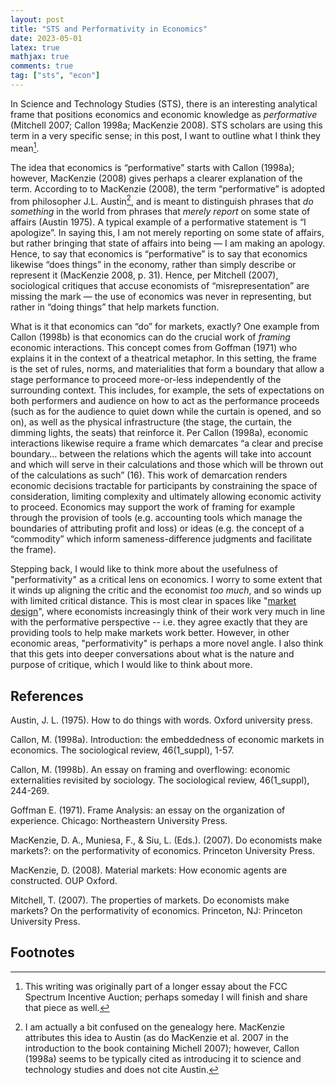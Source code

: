 ```yaml
---
layout: post
title: "STS and Performativity in Economics"
date: 2023-05-01
latex: true
mathjax: true
comments: true
tag: ["sts", "econ"]
---
```


In Science and Technology Studies (STS), there is an interesting analytical frame that positions economics and economic knowledge as _performative_ (Mitchell 2007; Callon 1998a; MacKenzie 2008). STS scholars are using this term in a very specific sense; in this post, I want to outline what I think they mean[^1].

The idea that economics is “performative” starts with Callon (1998a); however, MacKenzie (2008) gives perhaps a clearer explanation of the term. According to to MacKenzie (2008), the term “performative” is adopted from philosopher J.L. Austin[^2], and is meant to distinguish phrases that _do something_ in the world from phrases that _merely report_ on some state of affairs (Austin 1975). A typical example of a performative statement is “I apologize”. In saying this, I am not merely reporting on some state of affairs, but rather bringing that state of affairs into being — I am making an apology. Hence, to say that economics is “performative” is to say that economics likewise “does things” in the economy, rather than simply describe or represent it (MacKenzie 2008, p. 31). Hence, per Mitchell (2007), sociological critiques that accuse economists of “misrepresentation” are missing the mark — the use of economics was never in representing, but rather in “doing things” that help markets function.

What is it that economics can “do” for markets, exactly? One example from Callon (1998b) is that economics can do the crucial work of _framing_ economic interactions. This concept comes from Goffman (1971) who explains it in the context of a theatrical metaphor. In this setting, the frame is the set of rules, norms, and materialities that form a boundary that allow a stage performance to proceed more-or-less independently of the surrounding context. This includes, for example, the sets of expectations on both performers and audience on how to act as the performance proceeds (such as for the audience to quiet down while the curtain is opened, and so on), as well as the physical infrastructure (the stage, the curtain, the dimming lights, the seats) that reinforce it. Per Callon (1998a), economic interactions likewise require a frame which demarcates “a clear and precise boundary… between the relations which the agents will take into account and which will serve in their calculations and those which will be thrown out of the calculations as such” (16). This work of demarcation renders economic decisions tractable for participants by constraining the space of consideration, limiting complexity and ultimately allowing economic activity to proceed. Economics may support the work of framing for example through the provision of tools (e.g. accounting tools which manage the boundaries of attributing profit and loss) or ideas (e.g. the concept of a “commodity” which inform sameness-difference judgments and facilitate the frame).

Stepping back, I would like to think more about the usefulness of "performativity" as a critical lens on economics. I worry to some extent that it winds up aligning the critic and the economist _too much_, and so winds up with limited critical distance. This is most clear in spaces like "[market design](https://en.wikipedia.org/wiki/Market_design#:~:text=Market%20design%20is%20a%20practical,the%20study%20of%20auction%20theory.)", where economists increasingly think of their work very much in line with the performative perspective -- i.e. they agree exactly that they are providing tools to help make markets work better. However, in other economic areas, "performativity" is perhaps a more novel angle. I also think that this gets into deeper conversations about what is the nature and purpose of critique, which I would like to think about more.

## References

Austin, J. L. (1975). How to do things with words. Oxford university press.

Callon, M. (1998a). Introduction: the embeddedness of economic markets in economics. The sociological review, 46(1_suppl), 1-57.

Callon, M. (1998b). An essay on framing and overflowing: economic externalities revisited by sociology. The sociological review, 46(1_suppl), 244-269.

Goffman E. (1971). Frame Analysis: an essay on the organization of experience. Chicago: Northeastern University Press.

MacKenzie, D. A., Muniesa, F., & Siu, L. (Eds.). (2007). Do economists make markets?: on the performativity of economics. Princeton University Press.

MacKenzie, D. (2008). Material markets: How economic agents are constructed. OUP Oxford.

Mitchell, T. (2007). The properties of markets. Do economists make markets? On the performativity of economics. Princeton, NJ: Princeton University Press.

## Footnotes

[^1]: This writing was originally part of a longer essay about the FCC Spectrum Incentive Auction; perhaps someday I will finish and share that piece as well.
[^2]: I am actually a bit confused on the genealogy here. MacKenzie attributes this idea to Austin (as do MacKenzie et al. 2007 in the introduction to the book containing Michell 2007); however, Callon (1998a) seems to be typically cited as introducing it to science and technology studies and does not cite Austin.
